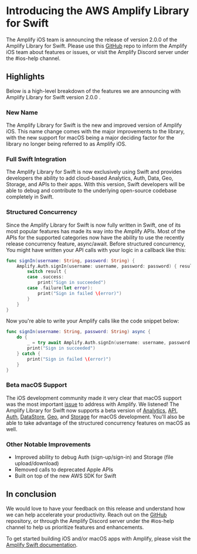 # Introducing the AWS Amplify Library for Swift

The Amplify iOS team is announcing the release of version 2.0.0 of the Amplify Library for Swift. Please use this [GitHub](https://github.com/aws-amplify/amplify-ios) repo to inform the Amplify iOS team about features or issues, or visit the Amplify Discord server under the #ios-help channel.

## Highlights
Below is a high-level breakdown of the features we are announcing with Amplify Library for Swift version 2.0.0 .

### New Name
The Amplify Library for Swift is the new and improved version of Amplify iOS. This name change comes with the major improvements to the library, with the new support for macOS being a major deciding factor for the library no longer being referred to as Amplify iOS.

### Full Swift Integration 
The Amplify Library for Swift is now exclusively using Swift and provides developers the ability to add cloud-based Analytics, Auth, Data, Geo, Storage, and APIs to their apps. With this version, Swift developers will be able to debug and contribute to the underlying open-source codebase completely in Swift.

### Structured Concurrency
Since the Amplify Library for Swift is now fully written in Swift, one of its most popular features has made its way into the Amplify APIs. Most of the APIs for the supported categories now have the ability to use the recently release concurrency feature, async/await. Before structured concurrency, You might have written your API calls with your logic in a callback like this:
```swift
func signIn(username: String, password: String) {
    Amplify.Auth.signIn(username: username, password: password) { result in
        switch result {
        case .success:
            print("Sign in succeeded")
        case .failure(let error):
            print("Sign in failed \(error)")
        }
    }
}
```

Now you're able to write your Amplify calls like the code snippet below:
```swift
func signIn(username: String, password: String) async {
    do {
        _ = try await Amplify.Auth.signIn(username: username, password: password)
        print("Sign in succeeded")
    } catch {
        print("Sign in failed \(error)")
    }
}
```

### Beta macOS Support
The iOS development community made it very clear that macOS support was the most important [issue](https://github.com/aws-amplify/amplify-ios/issues/1124) to address with Amplify. We listened! The Amplify Library for Swift now supports a beta version of [Analytics](https://docs.amplify.aws/lib/analytics/getting-started/q/platform/ios/), [API](https://docs.amplify.aws/lib/graphqlapi/getting-started/q/platform/ios/), [Auth](https://docs.amplify.aws/lib/auth/getting-started/q/platform/ios/), [DataStore](https://docs.amplify.aws/lib/datastore/getting-started/q/platform/ios/), [Geo](https://docs.amplify.aws/lib/geo/getting-started/q/platform/ios/), and [Storage](https://docs.amplify.aws/lib/storage/getting-started/q/platform/ios/) for macOS development. You'll also be able to take advantage of the structured concurrency features on macOS as well.

### Other Notable Improvements
- Improved ability to debug Auth (sign-up/sign-in) and Storage (file upload/download)
- Removed calls to deprecated Apple APIs
- Built on top of the new AWS SDK for Swift

## In conclusion
We would love to have your feedback on this release and understand how we can help accelerate your productivity. Reach out on the [GitHub](https://github.com/aws-amplify/amplify-ios) repository, or through the Amplify Discord server under the #ios-help channel to help us prioritize features and enhancements.


To get started building iOS and/or macOS apps with Amplify, please visit the [Amplify Swift documentation](https://docs.amplify.aws/start/q/integration/ios/).